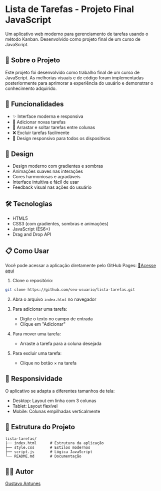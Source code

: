 # Lista de Tarefas - Projeto Final JavaScript

Um aplicativo web moderno para gerenciamento de tarefas usando o método Kanban. Desenvolvido como projeto final de um curso de JavaScript.

## 📝 Sobre o Projeto

Este projeto foi desenvolvido como trabalho final de um curso de JavaScript. As melhorias visuais e de código foram implementadas posteriormente para aprimorar a experiência do usuário e demonstrar o conhecimento adquirido.

## 🎯 Funcionalidades

- ✨ Interface moderna e responsiva
- 📝 Adicionar novas tarefas
- 🔄 Arrastar e soltar tarefas entre colunas
- ❌ Excluir tarefas facilmente
- 📱 Design responsivo para todos os dispositivos

## 🎨 Design

- Design moderno com gradientes e sombras
- Animações suaves nas interações
- Cores harmoniosas e agradáveis
- Interface intuitiva e fácil de usar
- Feedback visual nas ações do usuário

## 🛠️ Tecnologias

- HTML5
- CSS3 (com gradientes, sombras e animações)
- JavaScript (ES6+)
- Drag and Drop API

## 📋 Como Usar

Você pode acessar a aplicação diretamente pelo GitHub Pages: [🔗Acesse aqui](https://veigagustavo.github.io/ListaTarefas/)

1. Clone o repositório:
```bash
git clone https://github.com/seu-usuario/lista-tarefas.git
```

2. Abra o arquivo `index.html` no navegador

3. Para adicionar uma tarefa:
   - Digite o texto no campo de entrada
   - Clique em "Adicionar"

4. Para mover uma tarefa:
   - Arraste a tarefa para a coluna desejada

5. Para excluir uma tarefa:
   - Clique no botão × na tarefa

## 📱 Responsividade

O aplicativo se adapta a diferentes tamanhos de tela:
- Desktop: Layout em linha com 3 colunas
- Tablet: Layout flexível
- Mobile: Colunas empilhadas verticalmente

## 🚀 Estrutura do Projeto

```
lista-tarefas/
├── index.html      # Estrutura da aplicação
├── style.css       # Estilos modernos
├── script.js       # Lógica JavaScript
└── README.md       # Documentação
```

## 👨‍💻 Autor

[Gustavo Antunes](https://github.com/VeigaGustav0) 
